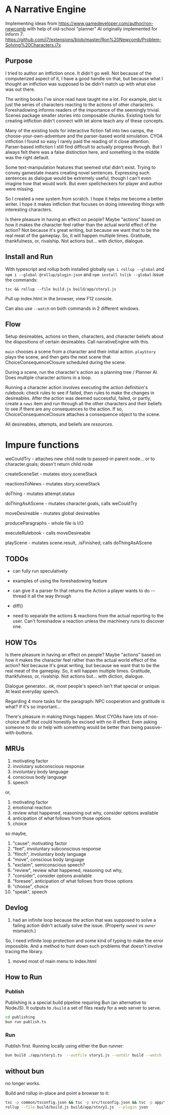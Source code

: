 # A Narrative Engine

Implementing ideas from https://www.gamedeveloper.com/author/ron-newcomb with help of old-school "planner" AI originally implemented for Inform 7: https://github.com/i7/extensions/blob/master/Ron%20Newcomb/Problem-Solving%20Characters.i7x

## Purpose

I tried to author an intfiction once. It didn't go well. Not because of the computerized aspect of it, I have a good handle on that, but because what I thought an intfiction was supposed to be didn't match up with what else was out there.

The writing books I've since read have taught me a lot. For example, plot is just the series of characters reacting to the actions of other characters. Foreshadowing informs readers of the importance of the seemingly trivial. Scenes package smaller stories into composable chunks. Existing tools for creating intfiction didn't connect with let alone teach any of these concepts.

Many of the existing tools for interactive fiction fall into two camps, the choose-your-own-adventure and the parser-based world simulation. CYOA intfiction I found so easy I rarely paid the reading of it close attention. Parser-based intfiction I still find difficult to actually progress through. But I always felt there was a false distinction here, and something in the middle was the right default.

Some text-manipulation features that seemed vital didn't exist. Trying to convey gamestate means creating novel sentences. Expressing such sentences as dialogue would be extremely useful, though I can't even imagine how that would work. But even spellcheckers for player and author were missing.

So I created a new system from scratch. I hope it helps me become a better writer. I hope it makes intfiction that focuses on doing interesting things with interesting characters.

Is there pleasure in having an effect on people? Maybe "actions" based on how it makes the character feel rather than the actual world effect of the action? Not because it's great writing, but because we want that to be the real meat of the gameplay. So, it will happen multiple times. Gratitude, thankfulness, or, rivalship. Not actions but... with diction, dialogue.

## Install and Run

With typescript and rollup both installed globally `npm i rollup --global` and `npm i --global @rollup/plugin-json` and `npm install tslib --global` issue the commands:

`tsc && rollup --file build.js build/app/story1.js `

Pull up index.html in the browser, view F12 console.

Can also use `--watch` on both commands in 2 different windows.

## Flow

Setup desireables, actions on them, characters, and character beliefs about the dispositions of certain desireables. Call narrativeEngine with this.

`main` chooses a scene from a character and their initial action. `playStory` plays the scene, and then gets the next scene that ChoiceConsequenceClosure scheduled during the scene.

During a scene, run the character's action as a planning tree / Planner AI. Does multiple character actions in a loop.

Running a character action involves executing the action definition's rulebook: check rules to see if failed, then rules to make the changes in desireables. After the action was deemed successful, failed, or partly, create a `news` item and run through all the other characters and their beliefs to see if there are any consequences to the action. If so, ChoiceConsequenceClosure attaches a consequence object to the scene.

All desireables, attempts, and beliefs are _resources_.

# Impure functions

weCouldTry - attaches new child node to passed-in parent node... or to character.goals; doesn't return child node

createSceneSet - mutates story.sceneStack

reactionsToNews - mutates story.sceneStack

doThing - mutates attempt.status

doThingAsAScene - mutates character.goals, calls weCouldTry

moveDesireable - mutates global desireables

produceParagraphs - whole file is I/O

executeRulebook - calls moveDesireable

playScene - mutates scene.result, .isFinished; calls doThingAsAScene

## TODOs

- can fully run speculatively

- examples of using the foreshadowing feature

- can give it a parser fn that returns the Action a player wants to do -- thread it all the way through

- diff()

- need to separate the actions & reactions from the actual reporting to the user. Can't foreshadow a reaction unless the machinery runs to discover one.

## HOW TOs

Is there pleasure in having an effect on people? Maybe "actions" based on how it makes the character feel rather than the actual world effect of the action? Not because it's great writing, but because we want that to be the real meat of the gameplay. So, it will happen multiple times. Gratitude, thankfulness, or, rivalship. Not actions but... with diction, dialogue.

Dialogue generator.. ok, most people's speech isn't that special or unique. At least everyday speech.

Regarding 4 more tasks for the paragraph: NPC cooperation and gratitude is what? If it's so important...

There's pleasure in making things happen. Most CYOAs have lots of non-choice stuff that could honestly be excised with no ill effect. Even asking someone to do or help with something would be better than being passive-with-buttons.

## MRUs

1. motivating factor
1. involutary subconscious response
1. involuntary body language
1. conscious body language
1. speech

or,

1. motivating factor
1. emotional reaction
1. review what happened, reasoning out why, consider options available
1. anticipation of what follows from those options
1. choice

so maybe,

1. "cause", motivating factor
1. "feel", involuntary subconscious response
1. "flinch", involuntary body language
1. "move", conscious body language
1. "exclaim", semiconscious speech?
1. "review", review what happened, reasoning out why,
1. "consider", consider options available
1. "foresee", anticipation of what follows from those options
1. "choose", choice
1. "speak", speech

## Devlog

1. had an infinite loop because the action that was supposed to solve a failing action didn't actually solve the issue. (Property `owned` vs `owner` mismatch.)

So, I need infinite loop protection and some kind of typing to make the error impossible. And a method to hunt down such problems that doesn't involve tracing the library.

1. moved most of main menu to index.html

## How to Run

### Publish

Publishing is a special build pipeline requiring Bun (an alternative to NodeJS). It outputs to `/build` a set of files ready for a web server to serve.

```bash
cd publishing
bun run publish.ts
```

### Run

Publish first. Running locally using either the Bun runner:

```bash
bun build ./app/story1.ts  --outfile story1.js --outdir build --watch
```

## without bun

no longer works.

Build and rollup in-place and point a browser to it:

```bash
tsc -p common/tsconfig.json && tsc -p src/tsconfig.json && tsc -p app/tsconfig.json
rollup --file build/build.js build/app/story1.js  --plugin json
```
